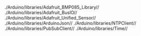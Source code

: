 ./Arduino/libraries/Adafruit_BMP085_Library//
./Arduino/libraries/Adafruit_BusIO//
./Arduino/libraries/Adafruit_Unified_Sensor//
./Arduino/libraries/ArduinoJson//
./Arduino/libraries/NTPClient//
./Arduino/libraries/PubSubClient//
./Arduino/libraries/Time//
